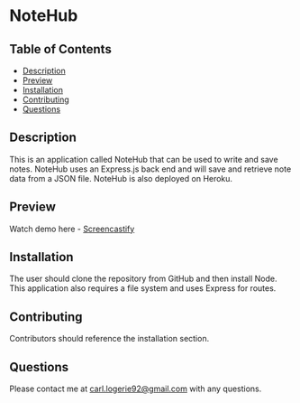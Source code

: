 # NoteHub

## Table of Contents
* [Description](#description)
* [Preview](#preview)
* [Installation](#installation)
* [Contributing](#contributing)
* [Questions](#questions)

## Description

This is an application called NoteHub that can be used to write and save notes. NoteHub uses an Express.js back end and will save and retrieve note data from a JSON file. NoteHub is also deployed on Heroku.

## Preview

Watch demo here - [Screencastify](https://drive.google.com/file/d/1QLO4OR7GBDUQor83JXq7dCkOhWtdGugR/view)

## Installation 
The user should clone the repository from GitHub and then install Node. This application also requires a file system and uses Express for routes. 

## Contributing 
Contributors should reference the installation section.  

## Questions
Please contact me at carl.logerie92@gmail.com with any questions.
